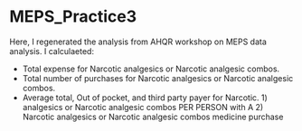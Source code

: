 # MEPS_Practice3
Here, I regenerated the analysis from AHQR workshop on MEPS data analysis.
I calculaeted:
- Total expense for Narcotic analgesics or Narcotic analgesic combos.
- Total number of purchases for Narcotic analgesics or Narcotic analgesic combos.
- Average total, Out of pocket, and third party payer for Narcotic.
        1) analgesics or Narcotic analgesic combos PER PERSON with A
        2)  Narcotic analgesics or Narcotic analgesic combos medicine purchase
